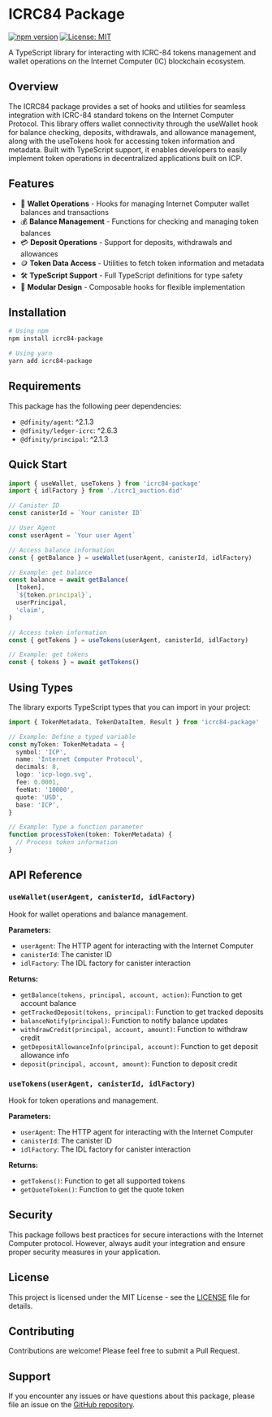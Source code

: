 # ICRC84 Package

[![npm version](https://img.shields.io/npm/v/icrc84-package.svg)](https://www.npmjs.com/package/icrc84-package)
[![License: MIT](https://img.shields.io/badge/License-MIT-blue.svg)](https://opensource.org/licenses/MIT)

A TypeScript library for interacting with ICRC-84 tokens management and wallet operations on the Internet Computer (IC) blockchain ecosystem.

## Overview

The ICRC84 package provides a set of hooks and utilities for seamless integration with ICRC-84 standard tokens on the Internet Computer Protocol. This library offers wallet connectivity through the useWallet hook for balance checking, deposits, withdrawals, and allowance management, along with the useTokens hook for accessing token information and metadata. Built with TypeScript support, it enables developers to easily implement token operations in decentralized applications built on ICP.

## Features

- 🔌 **Wallet Operations** - Hooks for managing Internet Computer wallet balances and transactions
- 💰 **Balance Management** - Functions for checking and managing token balances
- 💳 **Deposit Operations** - Support for deposits, withdrawals and allowances
- 🪙 **Token Data Access** - Utilities to fetch token information and metadata
- 🛠️ **TypeScript Support** - Full TypeScript definitions for type safety
- 🧩 **Modular Design** - Composable hooks for flexible implementation

## Installation

```bash
# Using npm
npm install icrc84-package

# Using yarn
yarn add icrc84-package
```

## Requirements

This package has the following peer dependencies:

- `@dfinity/agent`: ^2.1.3
- `@dfinity/ledger-icrc`: ^2.6.3
- `@dfinity/principal`: ^2.1.3

## Quick Start

```typescript
import { useWallet, useTokens } from 'icrc84-package'
import { idlFactory } from './icrc1_auction.did'

// Canister ID
const canisterId = `Your canister ID`

// User Agent
const userAgent = `Your user Agent`

// Access balance information
const { getBalance } = useWallet(userAgent, canisterId, idlFactory)

// Example: get balance
const balance = await getBalance(
  [token],
  `${token.principal}`,
  userPrincipal,
  'claim',
)

// Access token information
const { getTokens } = useTokens(userAgent, canisterId, idlFactory)

// Example: get tokens
const { tokens } = await getTokens()
```

## Using Types

The library exports TypeScript types that you can import in your project:

```typescript
import { TokenMetadata, TokenDataItem, Result } from 'icrc84-package'

// Example: Define a typed variable
const myToken: TokenMetadata = {
  symbol: 'ICP',
  name: 'Internet Computer Protocol',
  decimals: 8,
  logo: 'icp-logo.svg',
  fee: 0.0001,
  feeNat: '10000',
  quote: 'USD',
  base: 'ICP',
}

// Example: Type a function parameter
function processToken(token: TokenMetadata) {
  // Process token information
}
```

## API Reference

### `useWallet(userAgent, canisterId, idlFactory)`

Hook for wallet operations and balance management.

**Parameters:**

- `userAgent`: The HTTP agent for interacting with the Internet Computer
- `canisterId`: The canister ID
- `idlFactory`: The IDL factory for canister interaction

**Returns:**

- `getBalance(tokens, principal, account, action)`: Function to get account balance
- `getTrackedDeposit(tokens, principal)`: Function to get tracked deposits
- `balanceNotify(principal)`: Function to notify balance updates
- `withdrawCredit(principal, account, amount)`: Function to withdraw credit
- `getDepositAllowanceInfo(principal, account)`: Function to get deposit allowance info
- `deposit(principal, account, amount)`: Function to deposit credit

### `useTokens(userAgent, canisterId, idlFactory)`

Hook for token operations and management.

**Parameters:**

- `userAgent`: The HTTP agent for interacting with the Internet Computer
- `canisterId`: The canister ID
- `idlFactory`: The IDL factory for canister interaction

**Returns:**

- `getTokens()`: Function to get all supported tokens
- `getQuoteToken()`: Function to get the quote token

## Security

This package follows best practices for secure interactions with the Internet Computer protocol. However, always audit your integration and ensure proper security measures in your application.

## License

This project is licensed under the MIT License - see the [LICENSE](LICENSE) file for details.

## Contributing

Contributions are welcome! Please feel free to submit a Pull Request.

## Support

If you encounter any issues or have questions about this package, please file an issue on the [GitHub repository](https://github.com/SDS-Timo/icrc84-package/issues).

